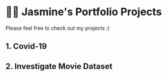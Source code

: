 # 👧🏻 Jasmine's Portfolio Projects 

Please feel free to check out my projects :)

## 1. Covid-19

## 2. Investigate Movie Dataset
